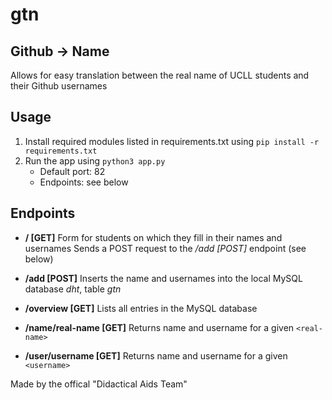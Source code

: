 # gtn


## Github -> Name
Allows for easy translation between the real name of UCLL students and their Github usernames


## Usage
1. Install required modules listed in requirements.txt using `pip install -r requirements.txt`
1. Run the app using `python3 app.py`
    * Default port: 82
    * Endpoints: see below


## Endpoints
* **/ [GET]**
  Form for students on which they fill in their names and usernames
  Sends a POST request to the */add [POST]* endpoint (see below)

* **/add [POST]**
  Inserts the name and usernames into the local MySQL database *dht*, table *gtn*

* **/overview [GET]**
  Lists all entries in the MySQL database

* **/name/real-name [GET]**
  Returns name and username for a given `<real-name>`
  
* **/user/username [GET]**
  Returns name and username for a given `<username>`




Made by the offical "Didactical Aids Team"
